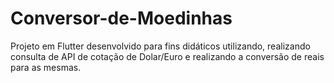 # Conversor-de-Moedinhas
Projeto em Flutter desenvolvido para fins didáticos utilizando, realizando consulta de API de cotação de Dolar/Euro e realizando a conversão de reais para as mesmas.
